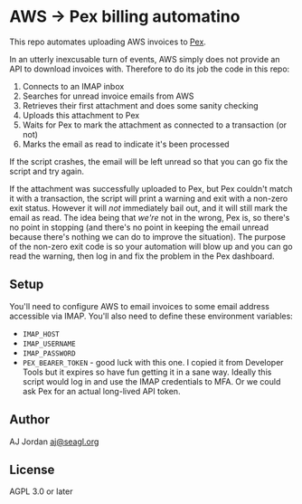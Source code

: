 # AWS -> Pex billing automatino

This repo automates uploading AWS invoices to [Pex](https://www.pexcard.com/).

In an utterly inexcusable turn of events, AWS simply does not provide an API to download invoices with. Therefore to do its job the code in this repo:

1. Connects to an IMAP inbox
2. Searches for unread invoice emails from AWS
3. Retrieves their first attachment and does some sanity checking
4. Uploads this attachment to Pex
5. Waits for Pex to mark the attachment as connected to a transaction (or not)
6. Marks the email as read to indicate it's been processed

If the script crashes, the email will be left unread so that you can go fix the script and try again.

If the attachment was successfully uploaded to Pex, but Pex couldn't match it with a transaction, the script will print a warning and exit with a non-zero exit status. However it will _not_ immediately bail out, and it will still mark the email as read. The idea being that _we're_ not in the wrong, Pex is, so there's no point in stopping (and there's no point in keeping the email unread because there's nothing we can do to improve the situation). The purpose of the non-zero exit code is so your automation will blow up and you can go read the warning, then log in and fix the problem in the Pex dashboard.

## Setup

You'll need to configure AWS to email invoices to some email address accessible via IMAP. You'll also need to define these environment variables:

* `IMAP_HOST`
* `IMAP_USERNAME`
* `IMAP_PASSWORD`
* `PEX_BEARER_TOKEN` - good luck with this one. I copied it from Developer Tools but it expires so have fun getting it in a sane way. Ideally this script would log in and use the IMAP credentials to MFA. Or we could ask Pex for an actual long-lived API token.

## Author

AJ Jordan <aj@seagl.org>

## License

AGPL 3.0 or later
